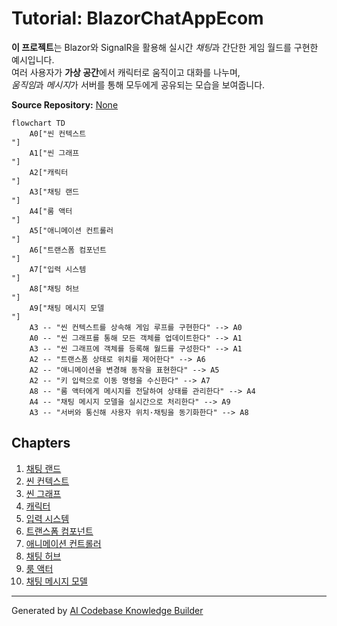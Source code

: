 # Tutorial: BlazorChatAppEcom

**이 프로젝트**는 Blazor와 SignalR을 활용해 실시간 *채팅*과 간단한 게임 월드를 구현한 예시입니다.  
여러 사용자가 **가상 공간**에서 캐릭터로 움직이고 대화를 나누며,  
*움직임*과 *메시지*가 서버를 통해 모두에게 공유되는 모습을 보여줍니다.


**Source Repository:** [None](None)

```mermaid
flowchart TD
    A0["씬 컨텍스트
"]
    A1["씬 그래프
"]
    A2["캐릭터
"]
    A3["채팅 랜드
"]
    A4["룸 액터
"]
    A5["애니메이션 컨트롤러
"]
    A6["트랜스폼 컴포넌트
"]
    A7["입력 시스템
"]
    A8["채팅 허브
"]
    A9["채팅 메시지 모델
"]
    A3 -- "씬 컨텍스트를 상속해 게임 루프를 구현한다" --> A0
    A0 -- "씬 그래프를 통해 모든 객체를 업데이트한다" --> A1
    A3 -- "씬 그래프에 객체를 등록해 월드를 구성한다" --> A1
    A2 -- "트랜스폼 상태로 위치를 제어한다" --> A6
    A2 -- "애니메이션을 변경해 동작을 표현한다" --> A5
    A2 -- "키 입력으로 이동 명령을 수신한다" --> A7
    A8 -- "룸 액터에게 메시지를 전달하여 상태를 관리한다" --> A4
    A4 -- "채팅 메시지 모델을 실시간으로 처리한다" --> A9
    A3 -- "서버와 통신해 사용자 위치·채팅을 동기화한다" --> A8
```

## Chapters

1. [채팅 랜드
](01_채팅_랜드_.md)
2. [씬 컨텍스트
](02_씬_컨텍스트_.md)
3. [씬 그래프
](03_씬_그래프_.md)
4. [캐릭터
](04_캐릭터_.md)
5. [입력 시스템
](05_입력_시스템_.md)
6. [트랜스폼 컴포넌트
](06_트랜스폼_컴포넌트_.md)
7. [애니메이션 컨트롤러
](07_애니메이션_컨트롤러_.md)
8. [채팅 허브
](08_채팅_허브_.md)
9. [룸 액터
](09_룸_액터_.md)
10. [채팅 메시지 모델
](10_채팅_메시지_모델_.md)


---

Generated by [AI Codebase Knowledge Builder](https://github.com/The-Pocket/Tutorial-Codebase-Knowledge)